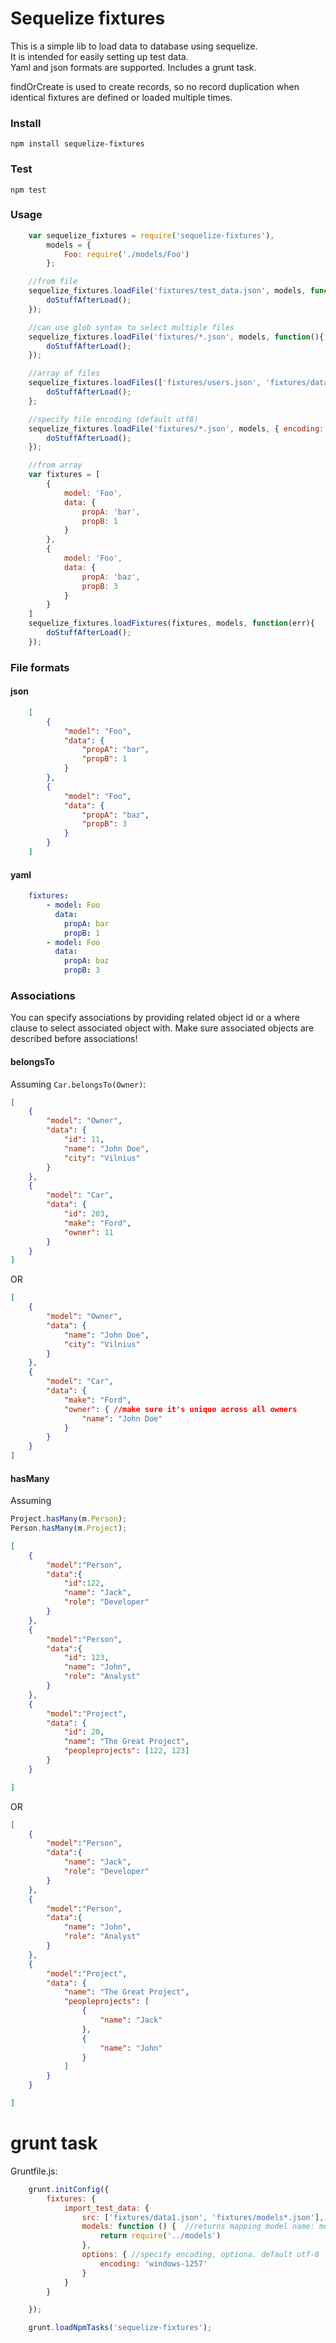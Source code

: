 Sequelize fixtures
==========================================

This is a simple lib to load data to database using sequelize.  
It is intended for easily setting up test data.  
Yaml and json formats are supported. Includes a grunt task.  

findOrCreate is used to create records, so no record duplication when identical fixtures are defined or loaded multiple times.

### Install
    
    npm install sequelize-fixtures

### Test
    
    npm test

### Usage

```javascript
    var sequelize_fixtures = require('sequelize-fixtures'),
        models = {
            Foo: require('./models/Foo')
        };

    //from file
    sequelize_fixtures.loadFile('fixtures/test_data.json', models, function(){
        doStuffAfterLoad();
    });

    //can use glob syntax to select multiple files
    sequelize_fixtures.loadFile('fixtures/*.json', models, function(){
        doStuffAfterLoad();
    });

    //array of files
    sequelize_fixtures.loadFiles(['fixtures/users.json', 'fixtures/data*.json'], models, function(){
        doStuffAfterLoad();
    };

    //specify file encoding (default utf8)
    sequelize_fixtures.loadFile('fixtures/*.json', models, { encoding: 'windows-1257'}, function(){
        doStuffAfterLoad();
    });

    //from array
    var fixtures = [
        {
            model: 'Foo',
            data: {
                propA: 'bar',
                propB: 1
            }
        },
        {
            model: 'Foo',
            data: {
                propA: 'baz',
                propB: 3
            }
        }
    ]
    sequelize_fixtures.loadFixtures(fixtures, models, function(err){
        doStuffAfterLoad();
    });
```

### File formats

#### json

```json
    [
        {
            "model": "Foo",
            "data": {
                "propA": "bar",
                "propB": 1
            }
        },
        {
            "model": "Foo",
            "data": {
                "propA": "baz",
                "propB": 3
            }
        }
    ]
```

#### yaml

```yaml
    fixtures:
        - model: Foo
          data:
            propA: bar
            propB: 1
        - model: Foo
          data:
            propA: baz
            propB: 3
```


### Associations 

You can specify associations by providing related object id or a where clause to select associated object with. Make sure associated objects are described before associations!

#### belongsTo

Assuming `Car.belongsTo(Owner)`:


```json
[
    {
        "model": "Owner",
        "data": {
            "id": 11,
            "name": "John Doe",
            "city": "Vilnius"
        }
    },
    {
        "model": "Car",
        "data": {
            "id": 203,
            "make": "Ford",
            "owner": 11
        }
    }
]
```

OR 

```json
[
    {
        "model": "Owner",
        "data": {
            "name": "John Doe",
            "city": "Vilnius"
        }
    },
    {
        "model": "Car",
        "data": {
            "make": "Ford",
            "owner": { //make sure it's unique across all owners
                "name": "John Doe" 
            }
        }
    }
]
```

#### hasMany

Assuming 

```javascript
Project.hasMany(m.Person);
Person.hasMany(m.Project);
```

```json
[
    {
        "model":"Person",
        "data":{
            "id":122,
            "name": "Jack",
            "role": "Developer"
        }
    },
    {
        "model":"Person",
        "data":{
            "id": 123,
            "name": "John",
            "role": "Analyst"
        }
    },
    {
        "model":"Project",
        "data": {
            "id": 20,
            "name": "The Great Project",
            "peopleprojects": [122, 123]
        }
    }

]
```

OR


```json
[
    {
        "model":"Person",
        "data":{
            "name": "Jack",
            "role": "Developer"
        }
    },
    {
        "model":"Person",
        "data":{
            "name": "John",
            "role": "Analyst"
        }
    },
    {
        "model":"Project",
        "data": {
            "name": "The Great Project",
            "peopleprojects": [
                {                        
                    "name": "Jack"
                },
                {
                    "name": "John"
                }
            ]
        }
    }

]
```



# grunt task

Gruntfile.js:

```javascript
    grunt.initConfig({
        fixtures: {
            import_test_data: {
                src: ['fixtures/data1.json', 'fixtures/models*.json'],
                models: function () {  //returns mapping model name: model
                    return require('../models') 
                },
                options: { //specify encoding, optiona. default utf-8
                    encoding: 'windows-1257'
                }
            }
        }

    });

    grunt.loadNpmTasks('sequelize-fixtures');
```
